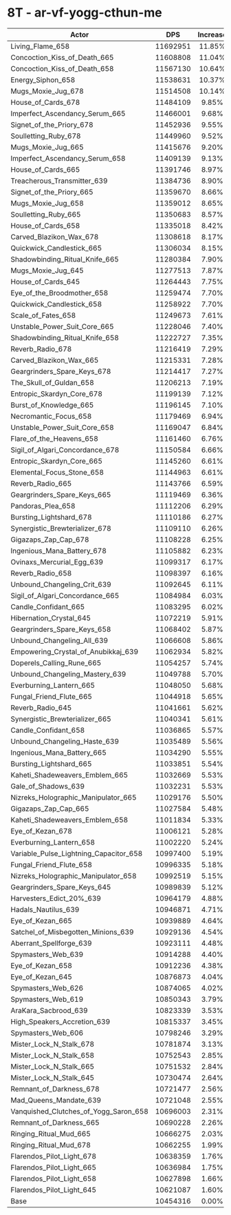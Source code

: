 # 8T - ar-vf-yogg-cthun-me
| Actor | DPS | Increase |
|---|:---:|:---:|
|Living_Flame_658|11692951|11.85%|
|Concoction_Kiss_of_Death_665|11608808|11.04%|
|Concoction_Kiss_of_Death_658|11567130|10.64%|
|Energy_Siphon_658|11538631|10.37%|
|Mugs_Moxie_Jug_678|11514508|10.14%|
|House_of_Cards_678|11484109|9.85%|
|Imperfect_Ascendancy_Serum_665|11466001|9.68%|
|Signet_of_the_Priory_678|11452936|9.55%|
|Soulletting_Ruby_678|11449960|9.52%|
|Mugs_Moxie_Jug_665|11415676|9.20%|
|Imperfect_Ascendancy_Serum_658|11409139|9.13%|
|House_of_Cards_665|11391746|8.97%|
|Treacherous_Transmitter_639|11384736|8.90%|
|Signet_of_the_Priory_665|11359670|8.66%|
|Mugs_Moxie_Jug_658|11359012|8.65%|
|Soulletting_Ruby_665|11350683|8.57%|
|House_of_Cards_658|11335018|8.42%|
|Carved_Blazikon_Wax_678|11308618|8.17%|
|Quickwick_Candlestick_665|11306034|8.15%|
|Shadowbinding_Ritual_Knife_665|11280384|7.90%|
|Mugs_Moxie_Jug_645|11277513|7.87%|
|House_of_Cards_645|11264443|7.75%|
|Eye_of_the_Broodmother_658|11259474|7.70%|
|Quickwick_Candlestick_658|11258922|7.70%|
|Scale_of_Fates_658|11249673|7.61%|
|Unstable_Power_Suit_Core_665|11228046|7.40%|
|Shadowbinding_Ritual_Knife_658|11222727|7.35%|
|Reverb_Radio_678|11216419|7.29%|
|Carved_Blazikon_Wax_665|11215331|7.28%|
|Geargrinders_Spare_Keys_678|11214417|7.27%|
|The_Skull_of_Guldan_658|11206213|7.19%|
|Entropic_Skardyn_Core_678|11199139|7.12%|
|Burst_of_Knowledge_665|11196145|7.10%|
|Necromantic_Focus_658|11179469|6.94%|
|Unstable_Power_Suit_Core_658|11169047|6.84%|
|Flare_of_the_Heavens_658|11161460|6.76%|
|Sigil_of_Algari_Concordance_678|11150584|6.66%|
|Entropic_Skardyn_Core_665|11145260|6.61%|
|Elemental_Focus_Stone_658|11144963|6.61%|
|Reverb_Radio_665|11143766|6.59%|
|Geargrinders_Spare_Keys_665|11119469|6.36%|
|Pandoras_Plea_658|11112206|6.29%|
|Bursting_Lightshard_678|11110186|6.27%|
|Synergistic_Brewterializer_678|11109110|6.26%|
|Gigazaps_Zap_Cap_678|11108228|6.25%|
|Ingenious_Mana_Battery_678|11105882|6.23%|
|Ovinaxs_Mercurial_Egg_639|11099317|6.17%|
|Reverb_Radio_658|11098397|6.16%|
|Unbound_Changeling_Crit_639|11092645|6.11%|
|Sigil_of_Algari_Concordance_665|11084984|6.03%|
|Candle_Confidant_665|11083295|6.02%|
|Hibernation_Crystal_645|11072219|5.91%|
|Geargrinders_Spare_Keys_658|11068402|5.87%|
|Unbound_Changeling_All_639|11066608|5.86%|
|Empowering_Crystal_of_Anubikkaj_639|11062934|5.82%|
|Doperels_Calling_Rune_665|11054257|5.74%|
|Unbound_Changeling_Mastery_639|11049788|5.70%|
|Everburning_Lantern_665|11048050|5.68%|
|Fungal_Friend_Flute_665|11044918|5.65%|
|Reverb_Radio_645|11041661|5.62%|
|Synergistic_Brewterializer_665|11040341|5.61%|
|Candle_Confidant_658|11036865|5.57%|
|Unbound_Changeling_Haste_639|11035489|5.56%|
|Ingenious_Mana_Battery_665|11034290|5.55%|
|Bursting_Lightshard_665|11033851|5.54%|
|Kaheti_Shadeweavers_Emblem_665|11032669|5.53%|
|Gale_of_Shadows_639|11032231|5.53%|
|Nizreks_Holographic_Manipulator_665|11029176|5.50%|
|Gigazaps_Zap_Cap_665|11027584|5.48%|
|Kaheti_Shadeweavers_Emblem_658|11011834|5.33%|
|Eye_of_Kezan_678|11006121|5.28%|
|Everburning_Lantern_658|11002220|5.24%|
|Variable_Pulse_Lightning_Capacitor_658|10997400|5.19%|
|Fungal_Friend_Flute_658|10996335|5.18%|
|Nizreks_Holographic_Manipulator_658|10992519|5.15%|
|Geargrinders_Spare_Keys_645|10989839|5.12%|
|Harvesters_Edict_20%_639|10964179|4.88%|
|Hadals_Nautilus_639|10946871|4.71%|
|Eye_of_Kezan_665|10939889|4.64%|
|Satchel_of_Misbegotten_Minions_639|10929136|4.54%|
|Aberrant_Spellforge_639|10923111|4.48%|
|Spymasters_Web_639|10914288|4.40%|
|Eye_of_Kezan_658|10912236|4.38%|
|Eye_of_Kezan_645|10876873|4.04%|
|Spymasters_Web_626|10874065|4.02%|
|Spymasters_Web_619|10850343|3.79%|
|AraKara_Sacbrood_639|10823339|3.53%|
|High_Speakers_Accretion_639|10815337|3.45%|
|Spymasters_Web_606|10798246|3.29%|
|Mister_Lock_N_Stalk_678|10781874|3.13%|
|Mister_Lock_N_Stalk_658|10752543|2.85%|
|Mister_Lock_N_Stalk_665|10751532|2.84%|
|Mister_Lock_N_Stalk_645|10730474|2.64%|
|Remnant_of_Darkness_678|10721477|2.56%|
|Mad_Queens_Mandate_639|10721048|2.55%|
|Vanquished_Clutches_of_Yogg_Saron_658|10696003|2.31%|
|Remnant_of_Darkness_665|10690228|2.26%|
|Ringing_Ritual_Mud_665|10666275|2.03%|
|Ringing_Ritual_Mud_678|10662255|1.99%|
|Flarendos_Pilot_Light_678|10638359|1.76%|
|Flarendos_Pilot_Light_665|10636984|1.75%|
|Flarendos_Pilot_Light_658|10627898|1.66%|
|Flarendos_Pilot_Light_645|10621087|1.60%|
|Base|10454316|0.00%|
